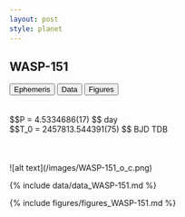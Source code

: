 ```yaml
---
layout: post
style: planet
---
```

<script src="../js/planets.js"></script>

## WASP-151

<!-- Tab links -->
<div class="tab">
<button class="tablinks" onclick="openCity(event, 'Ephemeris')">Ephemeris</button>
<button class="tablinks" onclick="openCity(event, 'Data')">Data</button>
<button class="tablinks" onclick="openCity(event, 'Figures')">Figures</button>
</div>

<!-- Tab content -->
<div id="Ephemeris" class="tabcontent" markdown="1">
<br/><br/>
$$P = 4.5334686(17) $$ day <br/>
$$T_0 = 2457813.544391(75) $$ BJD TDB
<br/><br/>
<br/><br/>
![alt text](/images/WASP-151_o_c.png)
</div>


<div id="Data" class="tabcontent" markdown="1">

{% include data/data_WASP-151.md %}

</div>

<div id="Figures" class="tabcontent" markdown="1">
{% include figures/figures_WASP-151.md %}
</div>


<script src="../js/tabs.js"></script>


